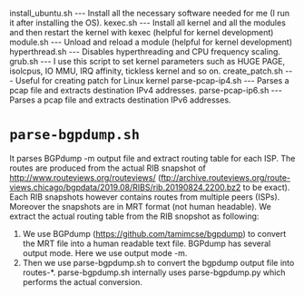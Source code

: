 install_ubuntu.sh  --- Install all the necessary software needed for me (I run it after installing the OS).
kexec.sh       --- Install all kernel and all the modules and then restart the kernel with kexec (helpful for kernel development)
module.sh      --- Unload and reload a module (helpful for kernel development)
hyperthread.sh --- Disables hyperthreading and CPU frequency scaling.
grub.sh        --- I use this script to set kernel parameters such as HUGE PAGE, isolcpus, IO MMU, IRQ affinity, tickless kernel and so on.
create_patch.sh --- Useful for creating patch for Linux kernel
parse-pcap-ip4.sh   --- Parses a pcap file and extracts destination IPv4 addresses.
parse-pcap-ip6.sh   --- Parses a pcap file and extracts destination IPv6 addresses.

`parse-bgpdump.sh`
===================
It parses BGPdump -m output file and extract routing table for each ISP. The routes are produced from the actual RIB snapshot of http://www.routeviews.org/routeviews/ (ftp://archive.routeviews.org/route-views.chicago/bgpdata/2019.08/RIBS/rib.20190824.2200.bz2 to be exact). Each RIB snapshots however contains routes from multiple peers (ISPs). Moreover the snapshots are in MRT format (not human headable). We extract the actual routing table from the RIB snopshot as following:

1. We use BGPdump (https://github.com/tamimcse/bgpdump) to convert the MRT file into a human readable text file. BGPdump has several output mode. Here we use output mode -m.
2. Then we use parse-bgpdump.sh to convert the bgpdump output file into routes-*. parse-bgpdump.sh internally uses parse-bgpdump.py which performs the actual conversion.






